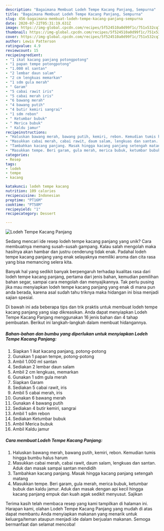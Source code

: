```yaml
---
description: "Bagaimana Membuat Lodeh Tempe Kacang Panjang, Sempurna"
title: "Bagaimana Membuat Lodeh Tempe Kacang Panjang, Sempurna"
slug: 456-bagaimana-membuat-lodeh-tempe-kacang-panjang-sempurna
date: 2020-07-22T05:31:19.631Z
image: https://img-global.cpcdn.com/recipes/5f524510a0d99f1c/751x532cq70/lodeh-tempe-kacang-panjang-foto-resep-utama.jpg
thumbnail: https://img-global.cpcdn.com/recipes/5f524510a0d99f1c/751x532cq70/lodeh-tempe-kacang-panjang-foto-resep-utama.jpg
cover: https://img-global.cpcdn.com/recipes/5f524510a0d99f1c/751x532cq70/lodeh-tempe-kacang-panjang-foto-resep-utama.jpg
author: Lewis Patterson
ratingvalue: 4.9
reviewcount: 15
recipeingredient:
- "1 ikat kacang panjang potongpotong"
- "1 papan tempe potongpotong"
- "1.000 ml santan"
- "2 lembar daun salam"
- "2 cm lengkuas memarkan"
- "1 sdm gula merah"
- " Garam"
- "5 cabai rawit iris"
- "5 cabai merah iris"
- "6 bawang merah"
- "4 bawang putih"
- "4 butir kemiri sangrai"
- "1 sdm rebon"
- " Ketumbar bubuk"
- " Merica bubuk"
- " Kaldu jamur"
recipeinstructions:
- "Haluskan bawang merah, bawang putih, kemiri, rebon. Kemudian tumis hingga bumbu halus harum"
- "Masukkan cabai merah, cabai rawit, daum salam, lengkuas dan santan. Aduk dan masak sampai santan mendidih"
- "Tambahkan kacang panjang. Masak hingga kacang panjang setengah matang"
- "Masukkan tempe. Beri garam, gula merah, merica bubuk, ketumbar bubuk dan kaldu jamur. Aduk dan masak dengan api kecil hingga kacang panjang empuk dan kuah agak sedikit menyusut. Sajikan"
categories:
- Resep
tags:
- lodeh
- tempe
- kacang

katakunci: lodeh tempe kacang 
nutrition: 109 calories
recipecuisine: Indonesian
preptime: "PT16M"
cooktime: "PT58M"
recipeyield: "1"
recipecategory: Dessert

---
```



![Lodeh Tempe Kacang Panjang](https://img-global.cpcdn.com/recipes/5f524510a0d99f1c/751x532cq70/lodeh-tempe-kacang-panjang-foto-resep-utama.jpg)

Sedang mencari ide resep lodeh tempe kacang panjang yang unik? Cara membuatnya memang susah-susah gampang. Kalau salah mengolah maka hasilnya akan hambar dan justru cenderung tidak enak. Padahal lodeh tempe kacang panjang yang enak selayaknya memiliki aroma dan cita rasa yang bisa memancing selera kita.

Banyak hal yang sedikit banyak berpengaruh terhadap kualitas rasa dari lodeh tempe kacang panjang, pertama dari jenis bahan, kemudian pemilihan bahan segar, sampai cara mengolah dan menyajikannya. Tak perlu pusing jika mau menyiapkan lodeh tempe kacang panjang yang enak di mana pun anda berada, karena asal sudah tahu triknya maka hidangan ini bisa menjadi sajian spesial.




Di bawah ini ada beberapa tips dan trik praktis untuk membuat lodeh tempe kacang panjang yang siap dikreasikan. Anda dapat menyiapkan Lodeh Tempe Kacang Panjang menggunakan 16 jenis bahan dan 4 tahap pembuatan. Berikut ini langkah-langkah dalam membuat hidangannya.

<!--inarticleads1-->

##### Bahan-bahan dan bumbu yang diperlukan untuk menyiapkan Lodeh Tempe Kacang Panjang:

1. Siapkan 1 ikat kacang panjang, potong-potong
1. Gunakan 1 papan tempe, potong-potong
1. Ambil 1.000 ml santan
1. Sediakan 2 lembar daun salam
1. Ambil 2 cm lengkuas, memarkan
1. Gunakan 1 sdm gula merah
1. Siapkan  Garam
1. Sediakan 5 cabai rawit, iris
1. Ambil 5 cabai merah, iris
1. Gunakan 6 bawang merah
1. Gunakan 4 bawang putih
1. Sediakan 4 butir kemiri, sangrai
1. Ambil 1 sdm rebon
1. Sediakan  Ketumbar bubuk
1. Ambil  Merica bubuk
1. Ambil  Kaldu jamur




<!--inarticleads2-->

##### Cara membuat Lodeh Tempe Kacang Panjang:

1. Haluskan bawang merah, bawang putih, kemiri, rebon. Kemudian tumis hingga bumbu halus harum
1. Masukkan cabai merah, cabai rawit, daum salam, lengkuas dan santan. Aduk dan masak sampai santan mendidih
1. Tambahkan kacang panjang. Masak hingga kacang panjang setengah matang
1. Masukkan tempe. Beri garam, gula merah, merica bubuk, ketumbar bubuk dan kaldu jamur. Aduk dan masak dengan api kecil hingga kacang panjang empuk dan kuah agak sedikit menyusut. Sajikan




Terima kasih telah membaca resep yang kami tampilkan di halaman ini. Harapan kami, olahan Lodeh Tempe Kacang Panjang yang mudah di atas dapat membantu Anda menyiapkan makanan yang menarik untuk keluarga/teman ataupun menjadi ide dalam berjualan makanan. Semoga bermanfaat dan selamat mencoba!
